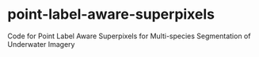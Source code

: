 # point-label-aware-superpixels
Code for Point Label Aware Superpixels for Multi-species Segmentation of Underwater Imagery
